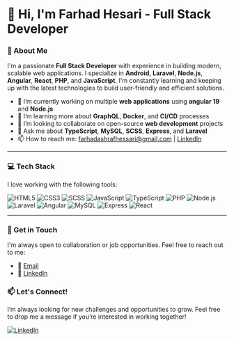 # 👋 Hi, I'm Farhad Hesari - Full Stack Developer

### 🚀 About Me
I'm a passionate **Full Stack Developer** with experience in building modern, scalable web applications. I specialize in  **Android**, **Laravel**, **Node.js**, **Angular**, **React**, **PHP**, and **JavaScript**. I'm constantly learning and keeping up with the latest technologies to build user-friendly and efficient solutions.

- 🔭 I’m currently working on multiple **web applications** using **angular 19** and **Node.js**
- 🌱 I’m learning more about **GraphQL**, **Docker**, and **CI/CD** processes
- 👯 I’m looking to collaborate on open-source **web development** projects
- 💬 Ask me about **TypeScript**, **MySQL**, **SCSS**, **Express**, and **Laravel**
- 📫 How to reach me: [farhadashrafhessari@gmail.com](mailto:farhadashrafhessari@gmail.com) | [LinkedIn](https://www.linkedin.com/in/farhadhesari)

---

### 💻 Tech Stack

I love working with the following tools:

![HTML5](https://img.shields.io/badge/-HTML5-E34F26?style=flat&logo=html5&logoColor=white)
![CSS3](https://img.shields.io/badge/-CSS3-1572B6?style=flat&logo=css3&logoColor=white)
![SCSS](https://img.shields.io/badge/-SCSS-CC6699?style=flat&logo=sass&logoColor=white)
![JavaScript](https://img.shields.io/badge/-JavaScript-F7DF1E?style=flat&logo=javascript&logoColor=black)
![TypeScript](https://img.shields.io/badge/-TypeScript-3178C6?style=flat&logo=typescript&logoColor=white)
![PHP](https://img.shields.io/badge/-PHP-777BB4?style=flat&logo=php&logoColor=white)
![Node.js](https://img.shields.io/badge/-Node.js-339933?style=flat&logo=node.js&logoColor=white)
![Laravel](https://img.shields.io/badge/-Laravel-E74430?style=flat&logo=laravel&logoColor=white)
![Angular](https://img.shields.io/badge/-Angular-DD0031?style=flat&logo=angular&logoColor=white)
![MySQL](https://img.shields.io/badge/-MySQL-4479A1?style=flat&logo=mysql&logoColor=white)
![Express](https://img.shields.io/badge/-Express-000000?style=flat&logo=express&logoColor=white)
![React](https://img.shields.io/badge/-React-61DAFB?style=flat&logo=react&logoColor=black)

---

### 💬 Get in Touch

I'm always open to collaboration or job opportunities. Feel free to reach out to me:

- 📧 [Email](mailto:farhadashrafhessari@gmail.com)
- 💼 [LinkedIn](https://www.linkedin.com/in/farhadhesari)

### 📫 Let's Connect!

I’m always looking for new challenges and opportunities to grow. Feel free to drop me a message if you’re interested in working together!

[![LinkedIn](https://img.shields.io/badge/-LinkedIn-blue?style=flat&logo=linkedin)](https://www.linkedin.com/in/farhadhesari)
